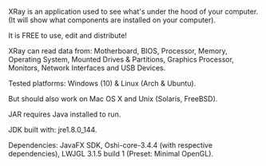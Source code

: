 XRay is an application used to see what's under the hood of your computer.
(It will show what components are installed on your computer).

It is FREE to use, edit and distribute!

XRay can read data from:
Motherboard, BIOS, Processor, Memory, Operating System, Mounted Drives & Partitions, Graphics Processor, Monitors, Network Interfaces and USB Devices.

Tested platforms:
Windows (10) & Linux (Arch & Ubuntu).

But should also work on Mac OS X and Unix (Solaris, FreeBSD).

JAR requires Java installed to run.

JDK built with: jre1.8.0_144.

Dependencies: JavaFX SDK, Oshi-core-3.4.4 (with respective dependencies), LWJGL 3.1.5 build 1 (Preset: Minimal OpenGL).
